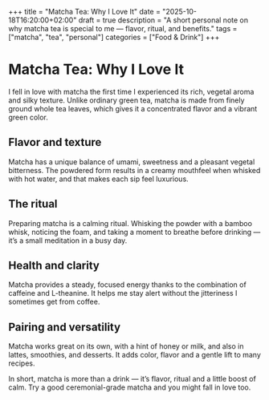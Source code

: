 +++
title = "Matcha Tea: Why I Love It"
date = "2025-10-18T16:20:00+02:00"
draft = true
description = "A short personal note on why matcha tea is special to me — flavor, ritual, and benefits."
tags = ["matcha", "tea", "personal"]
categories = ["Food & Drink"]
+++

# Matcha Tea: Why I Love It

I fell in love with matcha the first time I experienced its rich, vegetal aroma and silky texture. Unlike ordinary green tea, matcha is made from finely ground whole tea leaves, which gives it a concentrated flavor and a vibrant green color.

## Flavor and texture

Matcha has a unique balance of umami, sweetness and a pleasant vegetal bitterness. The powdered form results in a creamy mouthfeel when whisked with hot water, and that makes each sip feel luxurious.

## The ritual

Preparing matcha is a calming ritual. Whisking the powder with a bamboo whisk, noticing the foam, and taking a moment to breathe before drinking — it’s a small meditation in a busy day.

## Health and clarity

Matcha provides a steady, focused energy thanks to the combination of caffeine and L-theanine. It helps me stay alert without the jitteriness I sometimes get from coffee.

## Pairing and versatility

Matcha works great on its own, with a hint of honey or milk, and also in lattes, smoothies, and desserts. It adds color, flavor and a gentle lift to many recipes.

In short, matcha is more than a drink — it’s flavor, ritual and a little boost of calm. Try a good ceremonial-grade matcha and you might fall in love too.